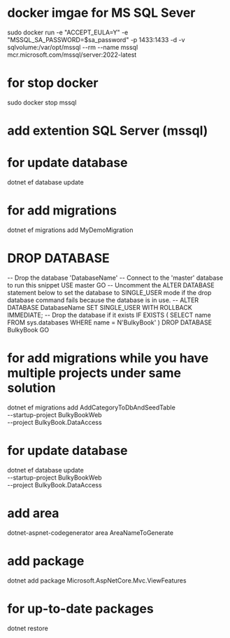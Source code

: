 # docker imgae for MS SQL Sever 
sudo docker run -e "ACCEPT_EULA=Y" -e "MSSQL_SA_PASSWORD=$sa_password" -p 1433:1433 -d -v sqlvolume:/var/opt/mssql --rm --name mssql mcr.microsoft.com/mssql/server:2022-latest
# for stop docker
sudo docker stop mssql
# add extention SQL Server (mssql)
# for update database
dotnet ef database update
# for add migrations
dotnet ef migrations add MyDemoMigration
# DROP DATABASE
-- Drop the database 'DatabaseName'
-- Connect to the 'master' database to run this snippet
USE master
GO
-- Uncomment the ALTER DATABASE statement below to set the database to SINGLE_USER mode if the drop database command fails because the database is in use.
-- ALTER DATABASE DatabaseName SET SINGLE_USER WITH ROLLBACK IMMEDIATE;
-- Drop the database if it exists
IF EXISTS (
  SELECT name
   FROM sys.databases
   WHERE name = N'BulkyBook'
)
DROP DATABASE BulkyBook
GO
# for add migrations while you have multiple projects under same solution
dotnet ef migrations add AddCategoryToDbAndSeedTable \
  --startup-project BulkyBookWeb \
  --project BulkyBook.DataAccess
# for update database 
dotnet ef database update \
  --startup-project BulkyBookWeb \
  --project BulkyBook.DataAccess
# add area 
dotnet-aspnet-codegenerator area AreaNameToGenerate
# add package
dotnet add package Microsoft.AspNetCore.Mvc.ViewFeatures
# for up-to-date packages 
dotnet restore
